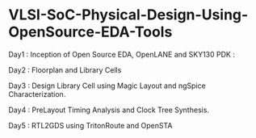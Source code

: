 # VLSI-SoC-Physical-Design-Using-OpenSource-EDA-Tools

Day1 : Inception of Open Source EDA, OpenLANE and SKY130 PDK :



Day2 : Floorplan and Library Cells

Day3 : Design Library Cell using Magic Layout and ngSpice Characterization.

Day4 : PreLayout Timing Analysis and Clock Tree Synthesis.

Day5 : RTL2GDS using TritonRoute and OpenSTA




